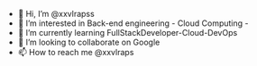 - 👋 Hi, I’m @xxvlrapss
- 👀 I’m interested in Back-end engineering - Cloud Computing - 
- 🌱 I’m currently learning FullStackDeveloper-Cloud-DevOps
- 💞️ I’m looking to collaborate on Google
- 📫 How to reach me @xxvlraps

<!---
xxvlrapss/xxvlrapss is a ✨ special ✨ repository because its `README.md` (this file) appears on your GitHub profile.
You can click the Preview link to take a look at your changes.
--->
